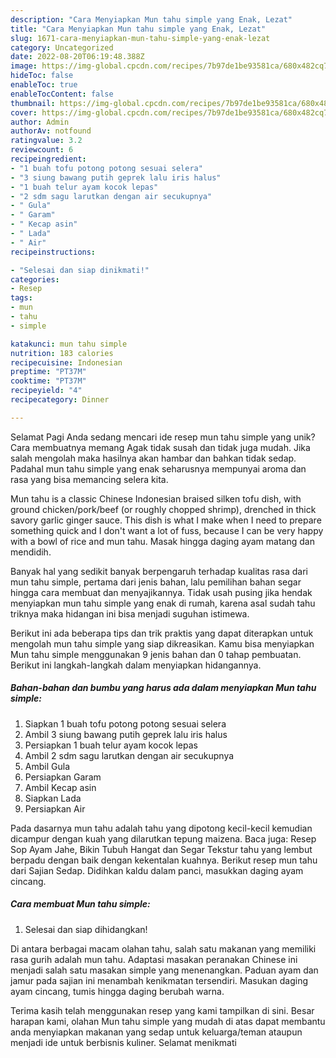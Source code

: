 ```yaml
---
description: "Cara Menyiapkan Mun tahu simple yang Enak, Lezat"
title: "Cara Menyiapkan Mun tahu simple yang Enak, Lezat"
slug: 1671-cara-menyiapkan-mun-tahu-simple-yang-enak-lezat
category: Uncategorized
date: 2022-08-20T06:19:48.388Z
image: https://img-global.cpcdn.com/recipes/7b97de1be93581ca/680x482cq70/mun-tahu-simple-foto-resep-utama.jpg
hideToc: false
enableToc: true
enableTocContent: false
thumbnail: https://img-global.cpcdn.com/recipes/7b97de1be93581ca/680x482cq70/mun-tahu-simple-foto-resep-utama.jpg
cover: https://img-global.cpcdn.com/recipes/7b97de1be93581ca/680x482cq70/mun-tahu-simple-foto-resep-utama.jpg
author: Admin
authorAv: notfound
ratingvalue: 3.2
reviewcount: 6
recipeingredient:
- "1 buah tofu potong potong sesuai selera"
- "3 siung bawang putih geprek lalu iris halus"
- "1 buah telur ayam kocok lepas"
- "2 sdm sagu larutkan dengan air secukupnya"
- " Gula"
- " Garam"
- " Kecap asin"
- " Lada"
- " Air"
recipeinstructions:

- "Selesai dan siap dinikmati!"
categories:
- Resep
tags:
- mun
- tahu
- simple

katakunci: mun tahu simple 
nutrition: 183 calories
recipecuisine: Indonesian
preptime: "PT37M"
cooktime: "PT37M"
recipeyield: "4"
recipecategory: Dinner

---
```



Selamat Pagi Anda sedang mencari ide resep mun tahu simple yang unik? Cara membuatnya memang Agak tidak susah dan tidak juga mudah. Jika salah mengolah maka hasilnya akan hambar dan bahkan tidak sedap. Padahal mun tahu simple yang enak seharusnya mempunyai aroma dan rasa yang bisa memancing selera kita.


Mun tahu is a classic Chinese Indonesian braised silken tofu dish, with ground chicken/pork/beef (or roughly chopped shrimp), drenched in thick savory garlic ginger sauce. This dish is what I make when I need to prepare something quick and I don&#39;t want a lot of fuss, because I can be very happy with a bowl of rice and mun tahu. Masak hingga daging ayam matang dan mendidih.

Banyak hal yang sedikit banyak berpengaruh terhadap kualitas rasa dari mun tahu simple, pertama dari jenis bahan, lalu pemilihan bahan segar hingga cara membuat dan menyajikannya. Tidak usah pusing jika hendak menyiapkan mun tahu simple yang enak di rumah, karena asal sudah tahu triknya maka hidangan ini bisa menjadi suguhan istimewa.


Berikut ini ada beberapa tips dan trik praktis yang dapat diterapkan untuk mengolah mun tahu simple yang siap dikreasikan. Kamu bisa menyiapkan Mun tahu simple menggunakan 9 jenis bahan dan 0 tahap pembuatan. Berikut ini langkah-langkah dalam menyiapkan hidangannya.

<!--inarticleads1-->

##### Bahan-bahan dan bumbu yang harus ada dalam menyiapkan Mun tahu simple:

1. Siapkan 1 buah tofu potong potong sesuai selera
1. Ambil 3 siung bawang putih geprek lalu iris halus
1. Persiapkan 1 buah telur ayam kocok lepas
1. Ambil 2 sdm sagu larutkan dengan air secukupnya
1. Ambil  Gula
1. Persiapkan  Garam
1. Ambil  Kecap asin
1. Siapkan  Lada
1. Persiapkan  Air


Pada dasarnya mun tahu adalah tahu yang dipotong kecil-kecil kemudian dicampur dengan kuah yang dilarutkan tepung maizena. Baca juga: Resep Sop Ayam Jahe, Bikin Tubuh Hangat dan Segar Tekstur tahu yang lembut berpadu dengan baik dengan kekentalan kuahnya. Berikut resep mun tahu dari Sajian Sedap. Didihkan kaldu dalam panci, masukkan daging ayam cincang. 

<!--inarticleads2-->

##### Cara membuat Mun tahu simple:


1. Selesai dan siap dihidangkan!

Di antara berbagai macam olahan tahu, salah satu makanan yang memiliki rasa gurih adalah mun tahu. Adaptasi masakan peranakan Chinese ini menjadi salah satu masakan simple yang menenangkan. Paduan ayam dan jamur pada sajian ini menambah kenikmatan tersendiri. Masukan daging ayam cincang, tumis hingga daging berubah warna. 

Terima kasih telah menggunakan resep yang kami tampilkan di sini. Besar harapan kami, olahan Mun tahu simple yang mudah di atas dapat membantu anda menyiapkan makanan yang sedap untuk keluarga/teman ataupun menjadi ide untuk berbisnis kuliner. Selamat menikmati
